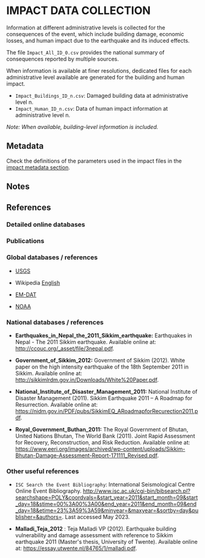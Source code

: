 # IMPACT DATA COLLECTION

Information at different administrative levels is collected for the consequences of the event, 
which include building damage, economic losses, and human impact due to the earthquake and its induced effects.

The file `Impact_All_ID_0.csv` provides the national summary of consequences reported by multiple sources.

When information is available at finer resolutions, dedicated files for each administrative level
available are generated for the building and human impact.

- `Impact_Buildings_ID_n.csv`: Damaged building data at administrative level n.
- `Impact_Human_ID_n.csv`: Data of human impact information at administrative level n.

_Note: When available, building-level information is included._


## Metadata

Check the definitions of the parameters used in the impact files in the [impact metadata section](https://gitlab.openquake.org/risk/ecd/-/blob/main/metadata.md#impact-data).


## Notes


## References


### Detailed online databases


### Publications


### Global databases / references

- [USGS](https://earthquake.usgs.gov/earthquakes/eventpage/usp000j88b/executive)

- Wikipedia [English](https://en.wikipedia.org/wiki/2011_Sikkim_earthquake)

- [EM-DAT](https://public.emdat.be/data)

- [NOAA](https://www.ngdc.noaa.gov/hazel/view/hazards/earthquake/event-more-info/9842)


### National databases / references

- **Earthquakes_in_Nepal_the_2011_Sikkim_earthquake:** Earthquakes in Nepal - The 2011 Sikkim earthquake. Available online at: http://ccouc.org/_asset/file/3nepal.pdf.

- **Government_of_Sikkim_2012:** Government of Sikkim (2012). White paper on the high intensity earthquake of the 18th September 2011 in Sikkim. Available online at: http://sikkimlrdm.gov.in/Downloads/White%20Paper.pdf.

- **National_Institute_of_Disaster_Management_2011:** National Institute of Disaster Management (2011). Sikkim Earthquake 2011 – A Roadmap for Resurrection. Available online at: https://nidm.gov.in/PDF/pubs/SikkimEQ_ARoadmapforRecurection2011.pdf.

- **Royal_Government_Buthan_2011:** The Royal Government of Bhutan, United Nations Bhutan, The World Bank (2011). Joint Rapid Assessment for Recovery, Reconstruction, and Risk Reduction. Available online at: https://www.eeri.org/images/archived/wp-content/uploads/Sikkim-Bhutan-Damage-Assessment-Report-171111_Revised.pdf.


### Other useful references

- `ISC Search the Event Bibliography`: International Seismological Centre Online Event Bibliography. http://www.isc.ac.uk/cgi-bin/bibsearch.pl?searchshape=POLY&coordvals=&start_year=2011&start_month=09&start_day=18&stime=00%3A00%3A00&end_year=2011&end_month=09&end_day=18&etime=23%3A59%3A59&minyear=&maxyear=&sortby=day&publisher=&authors=. Last accessed May 2023.

- **Malladi_Teja_2012** : Teja Malladi VP (2012). Earthquake building vulnerability and damage assessment with reference to Sikkim earthquake 2011 (Master's thesis, University of Twente). Available online at: https://essay.utwente.nl/84765/1/malladi.pdf.
